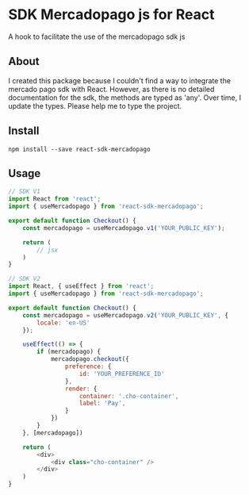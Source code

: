 # SDK Mercadopago js for React
A hook to facilitate the use of the mercadopago sdk js

## About
I created this package because I couldn't find a way to integrate the mercado pago sdk with React. However, as there is no detailed documentation for the sdk, the methods are typed as 'any'. Over time, I update the types. Please help me to type the project.

## Install
```shell
npm install --save react-sdk-mercadopago
```

## Usage
```js
// SDK V1
import React from 'react';
import { useMercadopago } from 'react-sdk-mercadopago';

export default function Checkout() {
    const mercadopago = useMercadopago.v1('YOUR_PUBLIC_KEY');

    return (
        // jsx
    )
}
```
```js
// SDK V2
import React, { useEffect } from 'react';
import { useMercadopago } from 'react-sdk-mercadopago';

export default function Checkout() {
    const mercadopago = useMercadopago.v2('YOUR_PUBLIC_KEY', {
        locale: 'en-US'
    });

    useEffect(() => {
        if (mercadopago) {
            mercadopago.checkout({
                preference: {
                    id: 'YOUR_PREFERENCE_ID'
                },
                render: {
                    container: '.cho-container',
                    label: 'Pay',
                }
            })
        }
    }, [mercadopago])

    return (
        <div>
            <div class="cho-container" />
        </div>
    )
}
```

